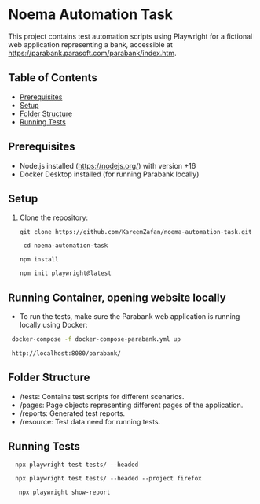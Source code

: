 # Noema Automation Task

This project contains test automation scripts using Playwright for a fictional web application representing a bank,
accessible at https://parabank.parasoft.com/parabank/index.htm.

## Table of Contents

- [Prerequisites](#prerequisites)
- [Setup](#setup)
- [Folder Structure](#folder-structure)
- [Running Tests](#running-tests)

## Prerequisites

- Node.js installed (https://nodejs.org/) with version +16
- Docker Desktop installed (for running Parabank locally)

## Setup

1. Clone the repository:

   ```clone the repo
   git clone https://github.com/KareemZafan/noema-automation-task.git
   ```
   ```navigate to the repo
    cd noema-automation-task
   ```
   
   ```install node package manager
   npm install
   ```
   ``` install playwright
   npm init playwright@latest
   ```

## Running Container, opening website locally 

- To run the tests, make sure the Parabank web application is running locally using Docker:

 ```bash
  docker-compose -f docker-compose-parabank.yml up
 ```
 ```
  http://localhost:8080/parabank/
 ```

## Folder Structure

- /tests: Contains test scripts for different scenarios.
- /pages: Page objects representing different pages of the application.
- /reports: Generated test reports.
- /resource: Test data need for running tests.

## Running Tests

``` run all test in parallel using chrome and firefox
  npx playwright test tests/ --headed 
```

```run all tests in single browser (Firefox) only 
  npx playwright test tests/ --headed --project firefox 
```

```show test report 
   npx playwright show-report
```
